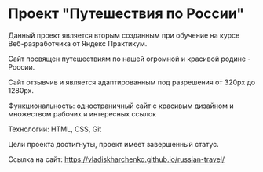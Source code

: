 # Проект "Путешествия по России"

Данный проект является вторым созданным при обучение на курсе Веб-разработчика от Яндекс Практикум.

Сайт посвящен путешествиям по нашей огромной и красивой родине - России.

Сайт отзывчив и является адаптированным под разрешения от 320px до 1280px.

Функциональность: одностраничный сайт с красивым дизайном и множеством рабочих и интересных ссылок

Технологии: HTML, CSS, Git

Цели проекта достигнуты, проект имеет завершенный статус.

Ссылка на сайт: https://vladiskharchenko.github.io/russian-travel/
